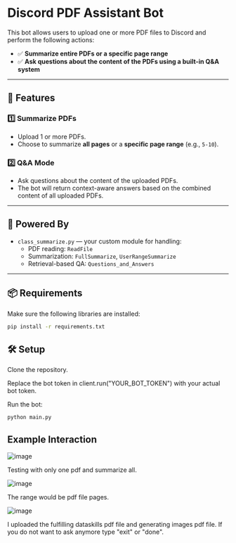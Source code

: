 # Discord PDF Assistant Bot

This bot allows users to upload one or more PDF files to Discord and perform the following actions:

- ✅ **Summarize entire PDFs or a specific page range**
- ✅ **Ask questions about the content of the PDFs using a built-in Q&A system**

---

## 🚀 Features

### 1️⃣ Summarize PDFs
- Upload 1 or more PDFs.
- Choose to summarize **all pages** or a **specific page range** (e.g., `5-10`).

### 2️⃣ Q&A Mode
- Ask questions about the content of the uploaded PDFs.
- The bot will return context-aware answers based on the combined content of all uploaded PDFs.

---

## 🧠 Powered By

- `class_summarize.py` — your custom module for handling:
  - PDF reading: `ReadFile`
  - Summarization: `FullSummarize`, `UserRangeSummarize`
  - Retrieval-based QA: `Questions_and_Answers`

---

## 📦 Requirements

Make sure the following libraries are installed:

```bash
pip install -r requirements.txt
```

## 🛠 Setup

Clone the repository.

Replace the bot token in client.run("YOUR_BOT_TOKEN") with your actual bot token.

Run the bot:

```bash
python main.py
```

## Example Interaction

![image](https://github.com/user-attachments/assets/d29fb50c-665e-4473-9d05-ba5da57d52bd)

Testing with only one pdf and summarize all.

![image](https://github.com/user-attachments/assets/fc239354-ccdf-4543-b660-e0fb27c54c3e)

The range would be pdf file pages.

![image](https://github.com/user-attachments/assets/2957d4b5-02f4-4d5d-88ea-357e297f9960)

I uploaded the fulfilling dataskills pdf file and generating images pdf file. If you do not want to ask anymore type "exit" or "done".
